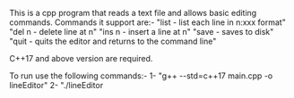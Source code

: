 This is a cpp program that reads a text file and allows basic editing commands.
Commands it support are:-
				"list  - list each line in n:xxx format"
				"del n - delete line at n"
				"ins n - insert a line at n"
				"save  - saves to disk"
				"quit  - quits the editor and returns to the command line"

C++17 and above version are required.

To run use the following commands:-
1- "g++ --std=c++17 main.cpp -o lineEditor" 
2- "./lineEditor <filePath>
